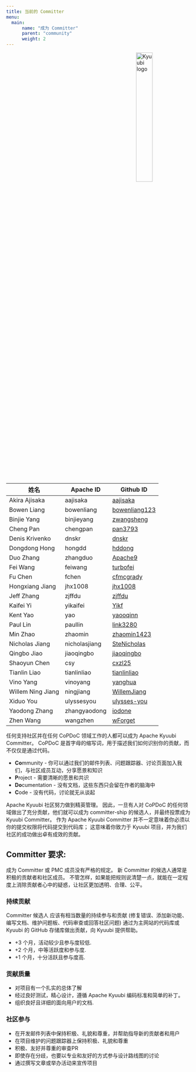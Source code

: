 ```yaml
---
title: 当前的 Committer
menu:
  main:
      name: "成为 Committer"
      parent: "community"
      weight: 2
---
```

<!---
  Licensed under the Apache License, Version 2.0 (the "License");
  you may not use this file except in compliance with the License.
  You may obtain a copy of the License at

   http://www.apache.org/licenses/LICENSE-2.0

  Unless required by applicable law or agreed to in writing, software
  distributed under the License is distributed on an "AS IS" BASIS,
  WITHOUT WARRANTIES OR CONDITIONS OF ANY KIND, either express or implied.
  See the License for the specific language governing permissions and
  limitations under the License. See accompanying LICENSE file.
-->

<img src="https://svn.apache.org/repos/asf/comdev/project-logos/originals/kyuubi-1.svg" alt="Kyuubi logo" width="30%" align="right" />

<table border=0>
  <thead>
    <tr>
      <th>姓名</th>
      <th>Apache ID</th>
      <th>Github ID</th>
    </tr>
  </thead>
  <tbody>
    <tr>
      <td>Akira Ajisaka</td>
      <td>aajisaka</td>
      <td><a href="https://github.com/aajisaka">aajisaka</a></td>
   </tr>
    <tr>
      <td>Bowen Liang</td>
      <td>bowenliang</td>
      <td><a href="https://github.com/bowenliang123">bowenliang123</a></td>
    </tr>
    <tr>
      <td>Binjie Yang</td>
      <td>binjieyang</td>
      <td><a href="https://github.com/zwangsheng">zwangsheng</a></td>
    </tr>
    <tr>
      <td>Cheng Pan</td>
      <td>chengpan</td>
      <td><a href="https://github.com/pan3793">pan3793</a></td>
    </tr>
    <tr>
      <td>Denis Krivenko</td>
      <td>dnskr</td>
      <td><a href="https://github.com/dnskr">dnskr</a></td>
    </tr>
    <tr>
      <td>Dongdong Hong</td>
      <td>hongdd</td>
      <td><a href="https://github.com/hddong">hddong</a></td>
    </tr>
    <tr>
      <td>Duo Zhang</td>
      <td>zhangduo</td>
      <td><a href="https://github.com/Apache9">Apache9</a></td>
    </tr>
    <tr>
      <td>Fei Wang</td>
      <td>feiwang</td>
      <td><a href="https://github.com/turbofei">turbofei</a></td>
    </tr>
    <tr>
      <td>Fu Chen</td>
      <td>fchen</td>
      <td><a href="https://github.com/cfmcgrady">cfmcgrady</a></td>
    </tr>
    <tr>
      <td>Hongxiang Jiang</td>
      <td>jhx1008</td>
      <td><a href="https://github.com/jhx1008">jhx1008</a></td>
    </tr>
    <tr>
      <td>Jeff Zhang</td>
      <td>zjffdu</td>
      <td><a href="https://github.com/zjffdu">zjffdu</a></td>
    </tr>
    <tr>
      <td>Kaifei Yi</td>
      <td>yikaifei</td>
      <td><a href="https://github.com/Yikf">Yikf</a></td>
    </tr>
    <tr>
      <td>Kent Yao</td>
      <td>yao</td>
      <td><a href="https://github.com/yaooqinn">yaooqinn</a></td>
    </tr>
    <tr>
    <td>Paul Lin</td>
      <td>paullin</td>
      <td><a href="https://github.com/link3280">link3280</a></td>
    </tr>
    <tr>
      <td>Min Zhao</td>
      <td>zhaomin</td>
      <td><a href="https://github.com/zhaomin1423">zhaomin1423</a></td>
    </tr>
    <tr>
      <td>Nicholas Jiang</td>
      <td>nicholasjiang</td>
      <td><a href="https://github.com/SteNicholas">SteNicholas</a></td>
    </tr>
    <tr>
      <td>Qingbo Jiao</td>
      <td>jiaoqingbo</td>
      <td><a href="https://github.com/jiaoqingbo">jiaoqingbo</a></td>
    </tr>
    <tr>
      <td>Shaoyun Chen</td>
      <td>csy</td>
      <td><a href="https://github.com/cxzl25">cxzl25</a></td>
    </tr>
    <tr>
      <td>Tianlin Liao</td>
      <td>tianlinliao</td>
      <td><a href="https://github.com/lightning-L">tianlinliao</a></td>
    </tr>
    <tr>
      <td>Vino Yang</td>
      <td>vinoyang</td>
      <td><a href="https://github.com/yanghua">yanghua</a></td>
    </tr>
    <tr>
      <td>Willem Ning Jiang</td>
      <td>ningjiang</td>
      <td><a href="https://github.com/WillemJiang">WillemJiang</a></td>
    </tr>
    <tr>
      <td>Xiduo You</td>
      <td>ulyssesyou</td>
      <td><a href="https://github.com/ulysses-you">ulysses-you</a></td>
    </tr>
    <tr>
      <td>Yaodong Zhang</td>
      <td>zhangyaodong</td>
      <td><a href="https://github.com/iodone">iodone</a></td>
    </tr>
    <tr>
      <td>Zhen Wang</td>
      <td>wangzhen</td>
      <td><a href="https://github.com/wForget">wForget</a></td>
    </tr>
</tbody>
</table>

任何支持社区并在任何 CoPDoC 领域工作的人都可以成为 Apache Kyuubi Committer。
CoPDoC 是首字母的缩写词，用于描述我们如何识别你的贡献，而不仅仅是通过代码。

- **Co**mmunity - 你可以通过我们的邮件列表、问题跟踪器、讨论页面加入我们，与社区成员互动，分享愿景和知识
- **P**roject - 需要清晰的愿景和共识
- **Do**cumentation - 没有文档，这些东西只会留在作者的脑海中
- **C**ode - 没有代码，讨论就无从谈起

Apache Kyuubi 社区努力做到精英管理。 
因此，一旦有人对 CoPDoC 的任何领域做出了充分贡献，他们就可以成为 committer-ship 的候选人，并最终投票成为 Kyuubi Committer。
作为 Apache Kyuubi Committer 并不一定意味着你必须以你的提交权限将代码提交到代码库；
这意味着你致力于 Kyuubi 项目，并为我们社区的成功做出卓有成效的贡献。

## Committer 要求:

成为 Committer 或 PMC 成员没有严格的规定。
新 Committer 的候选人通常是积极的贡献者和社区成员。
不管怎样，如果能把规则说清楚一点，就能在一定程度上消除贡献者心中的疑惑，让社区更加透明、合理、公平。

### 持续贡献
Committer 候选人 应该有相当数量的持续参与和贡献 
(修复错误、添加新功能、编写文档、维护问题板、代码审查或回答社区问题) 
通过为主网站的代码库或 Kyuubi 的 GitHub 存储库做出贡献，向 Kyuubi 提供帮助。

- +3 个月，活动较少且参与度较低.
- +2 个月，中等活跃度和参与度.
- +1 个月，十分活跃且参与度高.

### 贡献质量
- 对项目有一个扎实的总体了解
- 经过良好测试，精心设计，遵循 Apache Kyuubi 编码标准和简单的补丁。
- 组织良好且详细的面向用户的文档.

### 社区参与

- 在开发邮件列表中保持积极、礼貌和尊重，并帮助指导新的贡献者和用户
- 在项目维护的问题跟踪器上保持积极、礼貌和尊重
- 积极、友好并尊重的审查PR
- 即使存在分歧，也要以专业和友好的方式参与设计路线图的讨论
- 通过撰写文章或举办活动来宣传项目
